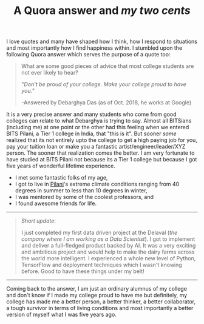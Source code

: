 ﻿---
layout: post
title: A Quora answer and *my two cents*
bigimg: /img/bits_aerial.jpeg
share-img: "/img/bits_aerial.jpeg"
---

I love quotes and many have shaped how I think, how I respond to situations and most importantly how I find happiness within. I stumbled upon the following Quora answer which serves the purpose of a quote too:

> What are some good pieces of advice that most college students are not ever likely to hear?
>
> "*Don't be proud of your college. Make your college proud to have you.*"
>
> -Answered by Debarghya Das (as of Oct. 2018, he works at Google)
> 
 

It is a very precise answer and many students who come from good colleges can relate to what Debarghya is trying to say. Almost all BITSians (including me) at one point or the other had this feeling when we entered BITS Pilani, a Tier 1 college in India, that "this is it". But sooner *some* realized that its not entirely upto the college to get a high paying job for you, pay your tuition loan or make you a fantastic artist/engineer/leader/XYZ person. The sooner that realization comes the better. I am very fortunate to have studied at BITS Pilani not because its a Tier 1 college but because I got five years of wonderful lifetime experience.
* I met some fantastic folks of my age, 
* I got to live in [Pilani](https://en.wikipedia.org/wiki/Pilani)'s extreme climate conditions ranging from 40 degrees in summer to less than 10 degrees in winter, 
* I was mentored by some of the coolest professors, and 
* I found awesome friends for life.

---

> *Short update*: 
> 
> I just completed my first data driven project at the Delaval (*the company where I am working as a Data Scientist*). I got to implement and deliver a full-fledged product backed by AI. It was a very exciting and ambitious project and would help to make the dairy farms across the world more intelligent. I experienced a whole new level of Python, TensorFlow and deployment techniques which I wasn't knowing before. Good to have these things under my belt! 


---

Coming back to the answer, I am just an ordinary alumnus of my college and don't know if I made my college proud to have me but definitely, my college has made me a better person, a better thinker, a better collaborator, a tough survivor in terms of living conditions and most importantly a better version of myself what I was five years ago. 
